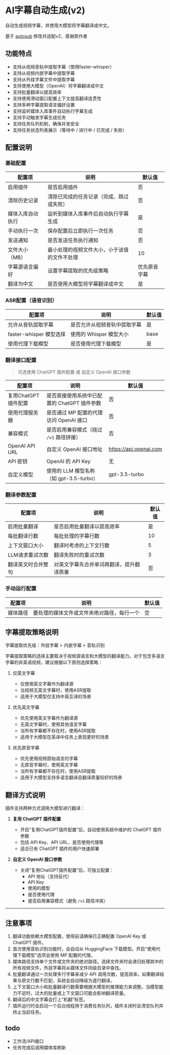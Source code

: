 # AI字幕自动生成(v2)

自动生成视频字幕，并使用大模型将字幕翻译成中文。

基于 [autosub](https://github.com/lightolly/MoviePilot-Plugins) 修改并适配v2，感谢原作者

## 功能特点

- 支持从视频音轨中提取字幕（使用faster-whisper）
- 支持从视频内嵌字幕中提取字幕
- 支持从外挂字幕文件中提取字幕
- 支持使用大模型（OpenAI）将字幕翻译成中文
- 支持批量翻译以提高效率
- 支持使用滑动窗口配置上下文提高翻译连贯性
- 支持多种字幕提取语言偏好设置
- 支持监听媒体入库事件自动执行字幕生成
- 支持手动触发字幕生成任务
- 支持任务队列机制，确保并发安全
- 支持任务状态列表展示（等待中 / 进行中 / 已完成 / 失败）

## 配置说明

### 基础配置

| 配置项      | 说明                     | 默认值    |
|----------|------------------------|--------|
| 启用插件     | 是否启用插件                 | 否      |
| 清除历史记录   | 清除已完成的任务记录（完成、跳过或失败）   | 否      |
| 媒体入库自动执行 | 监听到媒体入库事件后自动执行字幕生成     | 是      |
| 手动执行一次   | 保存配置后立即执行一次任务          | 否      |
| 发送通知     | 是否发送任务执行通知             | 否      |
| 文件大小（MB） | 最小处理的视频文件大小，小于该值的文件不处理 | 10     |
| 字幕源语言偏好  | 设置字幕提取的优先级策略           | 优先原音字幕 |
| 翻译为中文    | 是否使用大模型将字幕翻译成中文        | 是      |

### ASR配置（语音识别）

| 配置项                 | 说明               | 默认值  |
|---------------------|------------------|------|
| 允许从音轨提取字幕           | 是否允许从视频音轨中提取字幕   | 是    |
| faster-whisper 模型选择 | 使用的 Whisper 模型大小 | base |
| 使用代理下载模型            | 是否使用代理下载模型       | 是    |

### 翻译接口配置

> 可选使用 ChatGPT 插件配置 或 自定义 OpenAI 接口参数

| 配置项              | 说明                                   | 默认值                    |
|------------------|--------------------------------------|-------------------------|
| 复用ChatGPT插件配置   | 是否直接使用系统中已配置的 ChatGPT 插件参数       | 否                      |
| 使用代理服务器         | 是否通过 MP 配置的代理访问 OpenAI 接口       | 否                      |
| 兼容模式            | 是否启用兼容模式（绕过 `/v1` 路径拼接）         | 否                      |
| OpenAI API URL     | 自定义 OpenAI 接口地址                   | https://api.openai.com  |
| API 密钥           | OpenAI 的 API Key                     | 无                      |
| 自定义模型           | 使用的 LLM 模型名称（如 gpt-3.5-turbo） | gpt-3.5-turbo           |

### 翻译参数配置

| 配置项          | 说明                                 | 默认值 |
|---------------|------------------------------------|-----|
| 启用批量翻译      | 是否启用批量翻译以提高效率                      | 是   |
| 每批翻译行数      | 每批处理的字幕行数                         | 10  |
| 上下文窗口大小     | 翻译时考虑的上下文行数                       | 5   |
| LLM请求重试次数    | 翻译失败时的重试次数                        | 3   |
| 翻译英文时合并整句   | 对英文字幕先合并单词再翻译，提升翻译质量              | 否   |

### 手动运行配置

| 配置项  | 说明                    | 默认值 |
|------|-----------------------|-----|
| 媒体路径 | 要处理的媒体文件或文件夹绝对路径，每行一个 | 空   | 

## 字幕提取策略说明

字幕提取优先级：外挂字幕 > 内嵌字幕 > 音轨识别

字幕提取策略的选择主要取决于视频源语言和大模型的翻译能力。对于包含多语言字幕的非英语视频，建议根据以下原则选择策略：

1. 仅英文字幕
    - 仅使用英文字幕作为翻译源
    - 当视频无英文字幕时，使用ASR提取
    - 适用于大模型仅支持中英互译的场景

2. 优先英文字幕
    - 优先使用英文字幕作为翻译源
    - 无英文字幕时，使用其他语言字幕
    - 当所有字幕都不存在时，使用ASR提取
    - 适用于大模型在英译中任务上表现更好的场景

3. 优先原音字幕
    - 优先使用视频原始语言的字幕
    - 无原音字幕时，使用英文字幕
    - 当所有字幕都不存在时，使用ASR提取
    - 适用于大模型支持多语言翻译且翻译质量较好的场景

## 翻译方式说明

插件支持两种方式调用大模型进行翻译：

1. **复用 ChatGPT 插件配置**
   - 开启“复用ChatGPT插件配置”后，自动使用系统中维护的 ChatGPT 插件参数
   - 包括 API Key、API URL、是否使用代理等
   - 适合已有 ChatGPT 插件的用户快速部署

2. **自定义 OpenAI 接口参数**
   - 关闭“复用ChatGPT插件配置”后，可独立配置：
     - API 地址（支持反代）
     - API Key
     - 使用的模型
     - 是否使用代理
     - 是否启用兼容模式（避免 `/v1` 路径冲突）


---

## 注意事项

1. 翻译功能依赖大模型配置，使用前请确保已正确配置 OpenAI Key 或 ChatGPT 插件。
2. 首次使用音轨识别功能时，会自动从 HuggingFace 下载模型。开启"使用代理下载模型"选项会使用 MP 配置的代理。
3. 媒体路径支持单个文件或文件夹的绝对路径。选择文件夹时会递归处理其中的所有视频文件，外挂字幕将从媒体文件同级目录中查找。
4. 批量翻译通过一次处理多行字幕来减少 API 调用次数，提高效率。如果翻译结果与原文行数不匹配，系统会自动降级为逐行翻译。
5. 上下文窗口大小和批量翻译行数需要根据大模型的推理能力来调整。当模型能力不足时，过大的批量或上下文窗口可能会影响翻译质量。
6. 翻译后的中文字幕会打上“机翻”标签。
7. 插件运行时会启动一个后台线程用于消费任务队列，插件关闭时会清空队列并终止当前任务。

## todo

- 工作流/API接口
- 任务完成后调用媒体库刷新